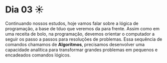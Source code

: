 # Dia 03 ☀️

Continuando nossos estudos, hoje vamos falar sobre a lógica de programação, a base de tduo que veremos da para frente. Assim como em uma receita de bolo, na programação, devemos orientar o computador a seguir os passo a passos para resoluções de problemas. Essa sequência de comandos chamamos de **Algoritmos**, precisamos desenvolver uma capacidade analítica para transformar grandes problemas em pequenos e encadeados comandos lógicos.